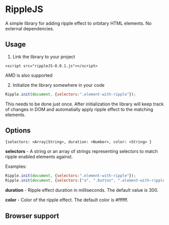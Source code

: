 # RippleJS
A simple library for adding ripple effect to orbitary HTML elements. No external dependencies.

## Usage

1. Link the library to your project
  
  `<script src="rippleJS-0.0.1.js"></script>`
  
  AMD is also supported
  
2. Initialize the library somewhere in your code
  
  ```javascript
  Ripple.init(document, {selectors:".element-with-ripple"});
  ```
  
  This needs to be done just once. After initialization the library will keep track of changes in DOM and automatially apply ripple effect to the matching elements.
  
## Options

   `
        {selectors: <Array|String>,
       duration: <Number>,
       color: <String>
       }
    `
  
  **selectors** - A string or an array of strings representing selectors to match ripple enabled elements against.
  
  Examples:
  ```javascript
  Ripple.init(document, {selectors:".element-with-ripple"});
  Ripple.init(document, {selectors:["a", ".button", ".element-with-ripple"]});
  ```
  **duration** - Ripple effect duration in milliseconds. The default value is 300.
  
  **color** - Color of the ripple effect. The default color is #ffffff.
  
## Browser support
